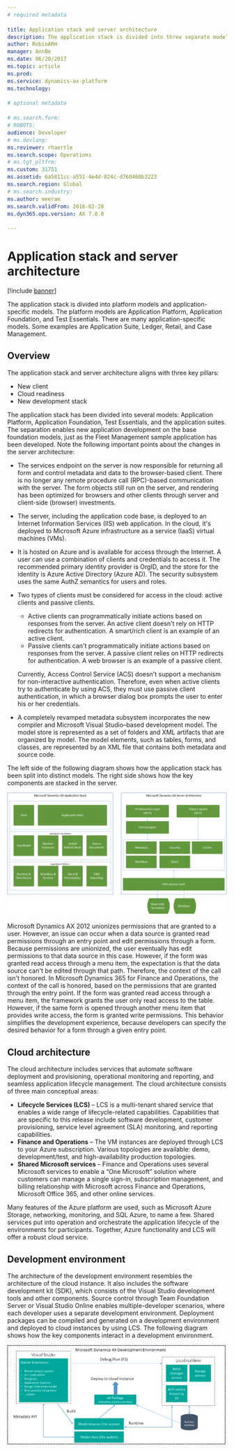 ```yaml
---
# required metadata

title: Application stack and server architecture
description: The application stack is divided into three separate models -  Application Platform, Application Foundation, and Application Suite. 
author: RobinARH
manager: AnnBe
ms.date: 06/20/2017
ms.topic: article
ms.prod: 
ms.service: dynamics-ax-platform
ms.technology: 

# optional metadata

# ms.search.form: 
# ROBOTS: 
audience: Developer
# ms.devlang: 
ms.reviewer: rhaertle
ms.search.scope: Operations
# ms.tgt_pltfrm: 
ms.custom: 31751
ms.assetid: 6a5811cc-a551-4e4d-824c-d760460b3223
ms.search.region: Global
# ms.search.industry: 
ms.author: meeram
ms.search.validFrom: 2016-02-28
ms.dyn365.ops.version: AX 7.0.0

---
```


# Application stack and server architecture

[!include [banner](../includes/banner.md)]

The application stack is divided into platform models and application-specific models. The platform models are Application Platform, Application Foundation, and Test Essentials. There are many application-specific models. Some examples are Application Suite, Ledger, Retail, and Case Management.

Overview
--------

The application stack and server architecture aligns with three key pillars:

-   New client
-   Cloud readiness
-   New development stack

The application stack has been divided into several models: Application Platform, Application Foundation, Test Essentials, and the application suites. The separation enables new application development on the base foundation models, just as the Fleet Management sample application has been developed. Note the following important points about the changes in the server architecture:

-   The services endpoint on the server is now responsible for returning all form and control metadata and data to the browser-based client. There is no longer any remote procedure call (RPC)-based communication with the server. The form objects still run on the server, and rendering has been optimized for browsers and other clients through server and client-side (browser) investments.
-   The server, including the application code base, is deployed to an Internet Information Services (IIS) web application. In the cloud, it's deployed to Microsoft Azure infrastructure as a service (IaaS) virtual machines (VMs).
-   It is hosted on Azure and is available for access through the Internet. A user can use a combination of clients and credentials to access it. The recommended primary identity provider is OrgID, and the store for the identity is Azure Active Directory (Azure AD). The security subsystem uses the same AuthZ semantics for users and roles.
-   Two types of clients must be considered for access in the cloud: active clients and passive clients.
    -   Active clients can programmatically initiate actions based on responses from the server. An active client doesn't rely on HTTP redirects for authentication. A smart/rich client is an example of an active client.
    -   Passive clients can't programmatically initiate actions based on responses from the server. A passive client relies on HTTP redirects for authentication. A web browser is an example of a passive client.

    Currently, Access Control Service (ACS) doesn't support a mechanism for non-interactive authentication. Therefore, even when active clients try to authenticate by using ACS, they must use passive client authentication, in which a browser dialog box prompts the user to enter his or her credentials.
-   A completely revamped metadata subsystem incorporates the new compiler and Microsoft Visual Studio–based development model. The model store is represented as a set of folders and XML artifacts that are organized by model. The model elements, such as tables, forms, and classes, are represented by an XML file that contains both metadata and source code.

The left side of the following diagram shows how the application stack has been split into distinct models. The right side shows how the key components are stacked in the server. 

[![Architecture drawing](./media/ArchitectureDrawing1.png)](./media/ArchitectureDrawing1.png)   

Microsoft Dynamics AX 2012 unionizes permissions that are granted to a user. However, an issue can occur when a data source is granted read permissions through an entry point and edit permissions through a form. Because permissions are unionized, the user eventually has edit permissions to that data source in this case. However, if the form was granted read access through a menu item, the expectation is that the data source can't be edited through that path. Therefore, the context of the call isn't honored. In Microsoft Dynamics 365 for Finance and Operations, the context of the call is honored, based on the permissions that are granted through the entry point. If the form was granted read access through a menu item, the framework grants the user only read access to the table. However, if the same form is opened through another menu item that provides write access, the form is granted write permissions. This behavior simplifies the development experience, because developers can specify the desired behavior for a form through a given entry point.

## Cloud architecture
The cloud architecture includes services that automate software deployment and provisioning, operational monitoring and reporting, and seamless application lifecycle management. The cloud architecture consists of three main conceptual areas:

-   **Lifecycle Services (LCS)** – LCS is a multi-tenant shared service that enables a wide range of lifecycle-related capabilities. Capabilities that are specific to this release include software development, customer provisioning, service level agreement (SLA) monitoring, and reporting capabilities.
-   **Finance and Operations** – The VM instances are deployed through LCS to your Azure subscription. Various topologies are available: demo, development/test, and high-availability production topologies.
-   **Shared Microsoft services** – Finance and Operations uses several Microsoft services to enable a “One Microsoft” solution where customers can manage a single sign-in, subscription management, and billing relationship with Microsoft across Finance and Operations, Microsoft Office 365, and other online services.

Many features of the Azure platform are used, such as Microsoft Azure Storage, networking, monitoring, and SQL Azure, to name a few.  Shared services put into operation and orchestrate the application lifecycle of the environments for participants. Together, Azure functionality and LCS will offer a robust cloud service.

## Development environment
The architecture of the development environment resembles the architecture of the cloud instance. It also includes the software development kit (SDK), which consists of the Visual Studio development tools and other components. Source control through Team Foundation Server or Visual Studio Online enables multiple-developer scenarios, where each developer uses a separate development environment. Deployment packages can be compiled and generated on a development environment and deployed to cloud instances by using LCS. The following diagram shows how the key components interact in a development environment.

[![CloudEnvironmentTechConcepts](./media/cloudenvironmenttechconcepts.png)](./media/cloudenvironmenttechconcepts.png)



